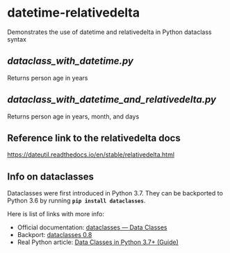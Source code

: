 # datetime-relativedelta

Demonstrates the use of datetime and relativedelta in Python dataclass syntax

## **_dataclass_with_datetime.py_**

Returns person age in years

## **_dataclass_with_datetime_and_relativedelta.py_**

Returns person age in years, month, and days

## Reference link to the relativedelta docs

<https://dateutil.readthedocs.io/en/stable/relativedelta.html>

## Info on dataclasses

Dataclasses were first introduced in Python 3.7. They can be backported to Python 3.6 by running **`pip install dataclasses`**.

Here is list of links with more info:

- Official documentation: [dataclasses — Data Classes](https://docs.python.org/3/library/dataclasses.html#module-dataclasses)
- Backport: [dataclasses 0.8](https://pypi.org/project/dataclasses/)
- Real Python article: [Data Classes in Python 3.7+ (Guide)](https://realpython.com/python-data-classes/)
